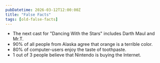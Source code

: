 ```yaml
---
pubDatetime: 2026-03-12T12:00:00Z
title: "False Facts"
tags: [old-false-facts]
---
```


- The next cast for "Dancing With the Stars" includes Darth Maul and Mr.T.
- 90% of all people from Alaska agree that orange is a terrible color.
- 80% of computer-users enjoy the taste of toothpaste.
- 1 out of 3 people believe that Nintendo is buying the Internet.
